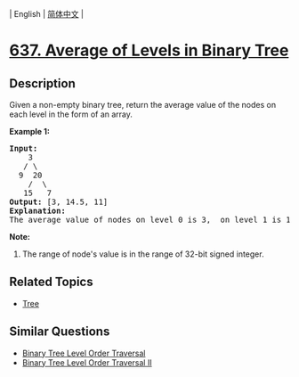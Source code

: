 
| English | [简体中文](README.md) |

# [637. Average of Levels in Binary Tree](https://leetcode-cn.com/problems/average-of-levels-in-binary-tree/)

## Description

Given a non-empty binary tree, return the average value of the nodes on each level in the form of an array.

<p><b>Example 1:</b><br />
<pre>
<b>Input:</b>
    3
   / \
  9  20
    /  \
   15   7
<b>Output:</b> [3, 14.5, 11]
<b>Explanation:</b>
The average value of nodes on level 0 is 3,  on level 1 is 14.5, and on level 2 is 11. Hence return [3, 14.5, 11].
</pre>
</p>

<p><b>Note:</b><br>
<ol>
<li>The range of node's value is in the range of 32-bit signed integer.</li>
</ol>
</p>

## Related Topics

- [Tree](https://leetcode-cn.com/tag/tree)

## Similar Questions

- [Binary Tree Level Order Traversal](../binary-tree-level-order-traversal/README_EN.md)
- [Binary Tree Level Order Traversal II](../binary-tree-level-order-traversal-ii/README_EN.md)
